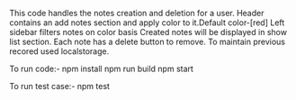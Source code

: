 This code handles the notes creation and deletion for a user.
Header contains an add notes section and apply color to it.Default color-[red] 
Left sidebar filters notes on color basis
Created notes will be displayed in show list section.
Each note has a delete button to remove.
To maintain previous recored used localstorage.

To run code:-
    npm install 
    npm run build
    npm start

To run test case:-
    npm test
   


